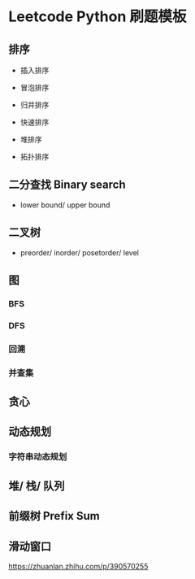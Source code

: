 
# Leetcode Python 刷题模板

## 排序
- 插入排序

- 冒泡排序

- 归并排序

- 快速排序

- 堆排序

- 拓扑排序


## 二分查找 Binary search
- lower bound/ upper bound


## 二叉树
- preorder/ inorder/ posetorder/ level

## 图
### BFS


### DFS
### 回溯


### 并查集

## 贪心

## 动态规划



### 字符串动态规划



## 堆/ 栈/ 队列



## 前缀树 Prefix Sum

## 滑动窗口

https://zhuanlan.zhihu.com/p/390570255
